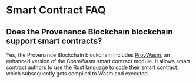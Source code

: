 # Smart Contract FAQ

## Does the Provenance Blockchain blockchain support smart contracts? <a id="does-the-provenance-blockchain-support-smart-contracts"></a>

Yes, the Provenance Blockchain blockchain includes [ProvWasm](../modules/provwasm-smart-contracts.md), an enhanced version of the CosmWasm smart contract module. It allows smart contract authors to use the Rust language to code their smart contract, which subsequently gets compiled to Wasm and executed.

##  <a id="can-a-contract-pay-for-its-execution"></a>

